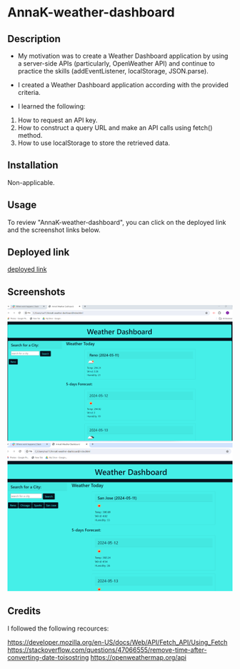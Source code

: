# AnnaK-weather-dashboard

## Description

* My motivation was to create a Weather Dashboard application by using a server-side APIs (particularly, OpenWeather API) and continue to practice the skills (addEventListener, localStorage, JSON.parse). 

* I created a Weather Dashboard application according with the provided criteria.

* I learned the following:

1. How to request an API key. 
2. How to construct a query URL and make an API calls using fetch() method.
2. How to use localStorage to store the retrieved data.

## Installation

Non-applicable.

## Usage

To review "AnnaK-weather-dashboard", you can click on the deployed link and the screenshot links below.

## Deployed link

[deployed link]()

## Screenshots

![weather today](./assets/Weather%20today%20&%205%20days%20forecast.png)
![list of cities](./assets/list%20of%20cities&weather%20forecast.png)

## Credits

I followed the following recources:

https://developer.mozilla.org/en-US/docs/Web/API/Fetch_API/Using_Fetch
https://stackoverflow.com/questions/47066555/remove-time-after-converting-date-toisostring
https://openweathermap.org/api



